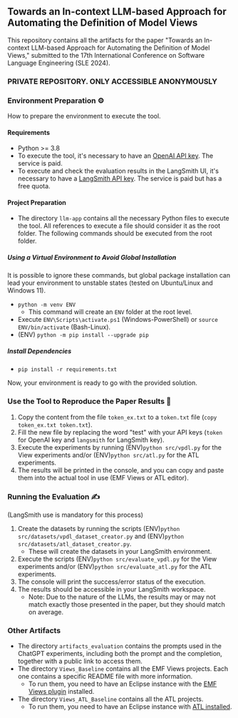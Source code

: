 ## Towards an In-context LLM-based Approach for Automating the Definition of Model Views

This repository contains all the artifacts for the paper "Towards an In-context LLM-based Approach for Automating the Definition of Model Views," submitted to the 17th International Conference on Software Language Engineering (SLE 2024).

### PRIVATE REPOSITORY. ONLY ACCESSIBLE ANONYMOUSLY

### Environment Preparation ⚙️

How to prepare the environment to execute the tool.

#### Requirements

- Python >= 3.8 
- To execute the tool, it's necessary to have an [OpenAI API key](https://platform.openai.com/docs/api-reference/introduction). The service is paid.
- To execute and check the evaluation results in the LangSmith UI, it's necessary to have a [LangSmith API key](https://docs.smith.langchain.com/how_to_guides/setup/create_account_api_key). The service is paid but has a free quota.

#### Project Preparation

- The directory `llm-app` contains all the necessary Python files to execute the tool. All references to execute a file should consider it as the root folder. The following commands should be executed from the root folder.

##### Using a Virtual Environment to Avoid Global Installation

It is possible to ignore these commands, but global package installation can lead your environment to unstable states (tested on Ubuntu/Linux and Windows 11).

- `python -m venv ENV`
    - This command will create an `ENV` folder at the root level.
- Execute `ENV\Scripts\activate.ps1` (Windows-PowerShell) or `source ENV/bin/activate` (Bash-Linux).
- (ENV) `python -m pip install --upgrade pip`

##### Install Dependencies

- `pip install -r requirements.txt`

Now, your environment is ready to go with the provided solution.

### Use the Tool to Reproduce the Paper Results 🚀

1. Copy the content from the file `token_ex.txt` to a `token.txt` file (`copy token_ex.txt token.txt`).
2. Fill the new file by replacing the word "test" with your API keys (`token` for OpenAI key and `langsmith` for LangSmith key).
3. Execute the experiments by running (ENV)`python src/vpdl.py` for the View experiments and/or (ENV)`python src/atl.py` for the ATL experiments.
4. The results will be printed in the console, and you can copy and paste them into the actual tool in use (EMF Views or ATL editor).

### Running the Evaluation ✍️

(LangSmith use is mandatory for this process)
1. Create the datasets by running the scripts (ENV)`python src/datasets/vpdl_dataset_creator.py` and (ENV)`python src/datasets/atl_dataset_creator.py`.
    - These will create the datasets in your LangSmith environment.
2. Execute the scripts (ENV)`python src/evaluate_vpdl.py` for the View experiments and/or (ENV)`python src/evaluate_atl.py` for the ATL experiments.
3. The console will print the success/error status of the execution.
4. The results should be accessible in your LangSmith workspace.
    - Note: Due to the nature of the LLMs, the results may or may not match exactly those presented in the paper, but they should match on average.

### Other Artifacts

- The directory `artifacts_evaluation` contains the prompts used in the ChatGPT experiments, including both the prompt and the completion, together with a public link to access them.
- The directory `Views_Baseline` contains all the EMF Views projects. Each one contains a specific README file with more information.
    - To run them, you need to have an Eclipse instance with the [EMF Views plugin](https://www.atlanmod.org/emfviews/manual/user.html) installed.
- The directory `Views_ATL_Baseline` contains all the ATL projects.
    - To run them, you need to have an Eclipse instance with [ATL installed](https://eclipse.dev/atl/).